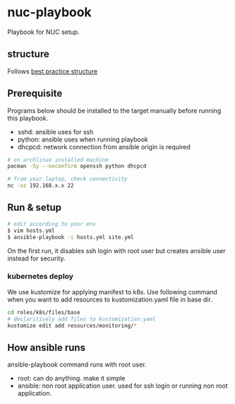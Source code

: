 # nuc-playbook

Playbook for NUC setup.

## structure

Follows [best practice structure](https://docs.ansible.com/ansible/latest/user_guide/playbooks_best_practices.html)

## Prerequisite

Programs below should be installed to the target manually before running this playbook.

- sshd: ansible uses for ssh
- python: ansible uses when running playbook
- dhcpcd: network connection from ansible origin is required

```bash
# on archlinux installed machine
pacman -Sy --noconfirm openssh python dhcpcd

# from your laptop, check connectivity
nc -vz 192.168.x.x 22
```

## Run & setup

```bash
# edit according to your env
$ vim hosts.yml
$ ansible-playbook -i hosts.yml site.yml
```

On the first run, it disables ssh login with root user but creates ansible user instead for security.

### kubernetes deploy

We use kustomize for applying manifest to k8s.
Use following command when you want to add resources to kustomization.yaml file in base dir.

```bash
cd roles/k8s/files/base
# declaritively add files to kustomization.yaml
kustomize edit add resources/monitoring/*
```

## How ansible runs

ansible-playbook command runs with root user.

- root: can do anything. make it simple
- ansible: non root application user. used for ssh login or running non root application.
